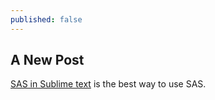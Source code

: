 ```yaml
---
published: false
---
```

## A New Post

[SAS in Sublime text](https://github.com/sjiangDA/SasSubmit) is the best way to use SAS. 
